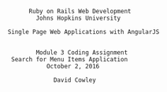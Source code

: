 
                                    Ruby on Rails Web Development
                                      Johns Hopkins University

                              Single Page Web Applications with AngularJS


                                      Module 3 Coding Assignment
							   Search for Menu Items Application
                                         October 2, 2016

                                           David Cowley

